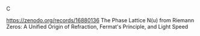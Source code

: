 C











https://zenodo.org/records/16880136
The Phase Lattice N(u) from Riemann Zeros: A Unified Origin of Refraction, Fermat's Principle, and Light Speed
